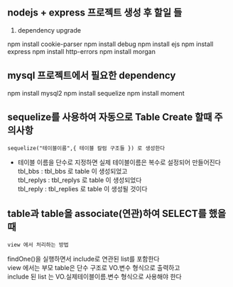 ## nodejs + express 프로젝트 생성 후 할일 들

1. dependency upgrade

npm install cookie-parser
npm install debug
npm install ejs
npm install express
npm install http-errors
npm install morgan

## mysql 프로젝트에서 필요한 dependency

npm install mysql2
npm install sequelize
npm install moment

## sequelize를 사용하여 자동으로 Table Create 할때 주의사항

    sequelize("테이블이름",{ 테이블 칼럼 구조들 }) 로 생성한다

- 테이블 이름을 단수로 지정하면 실제 테이블이름은 복수로 설정되어 만들어진다  
  tbl_bbs : tbl_bbs 로 table 이 생성되었고  
  tbl_replys : tbl_replys 로 table 이 생성되었다  
  tbl_reply : tbl_replies 로 table 이 생성될 것이다

## table과 table을 associate(연관)하여 SELECT를 했을 때

    view 에서 처리하는 방법

findOne()을 실행하면서 include로 연관된 list를 포함한다  
view 에서는 부모 table은 단수 구조로 VO.변수 형식으로 출력하고  
include 된 list 는 VO.실제테이블이름.변수 형식으로 사용해야 한다
